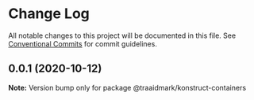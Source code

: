 # Change Log

All notable changes to this project will be documented in this file.
See [Conventional Commits](https://conventionalcommits.org) for commit guidelines.

## 0.0.1 (2020-10-12)

**Note:** Version bump only for package @traaidmark/konstruct-containers
